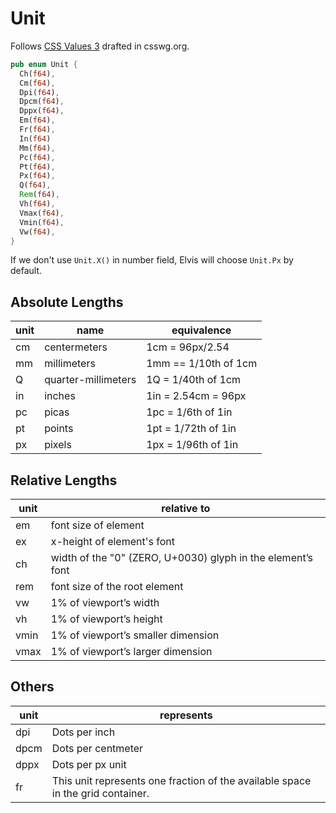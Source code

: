 # Unit

Follows [CSS Values 3][1] drafted in csswg.org.

```rust
pub enum Unit {
  Ch(f64),
  Cm(f64),
  Dpi(f64),
  Dpcm(f64),
  Dppx(f64),
  Em(f64),
  Fr(f64),
  In(f64)
  Mm(f64),
  Pc(f64),
  Pt(f64),
  Px(f64),
  Q(f64),
  Rem(f64),
  Vh(f64),
  Vmax(f64),
  Vmin(f64),
  Vw(f64),
}
```

If we don't use `Unit.X()` in number field, Elvis will choose `Unit.Px` by default.

## Absolute Lengths
| unit | name                | equivalence          |
|------|---------------------|----------------------|
| cm   | centermeters        | 1cm = 96px/2.54      |
| mm   | millimeters         | 1mm == 1/10th of 1cm |
| Q    | quarter-millimeters | 1Q = 1/40th of 1cm   |
| in   | inches              | 1in = 2.54cm = 96px  |
| pc   | picas               | 1pc = 1/6th of 1in   |
| pt   | points              | 1pt = 1/72th of 1in  |
| px   | pixels              | 1px = 1/96th of 1in  |

## Relative Lengths
| unit | relative to                                                 |
|------|-------------------------------------------------------------|
| em   | font size of element                                        |
| ex   | x-height of element's font                                  |
| ch   | width of the "0" (ZERO, U+0030) glyph in the element’s font |
| rem  | font size of the root element                               |
| vw   | 1% of viewport’s width                                      |
| vh   | 1% of viewport’s height                                     |
| vmin | 1% of viewport’s smaller dimension                          |
| vmax | 1% of viewport’s larger dimension                           |

## Others
| unit | represents                                                                      |
|------|---------------------------------------------------------------------------------|
| dpi  | Dots per inch                                                                   |
| dpcm | Dots per centmeter                                                              |
| dppx | Dots per px unit                                                                |
| fr   | This unit represents one fraction of the available space in the grid container. |

[1]: https://drafts.csswg.org/css-values-3
